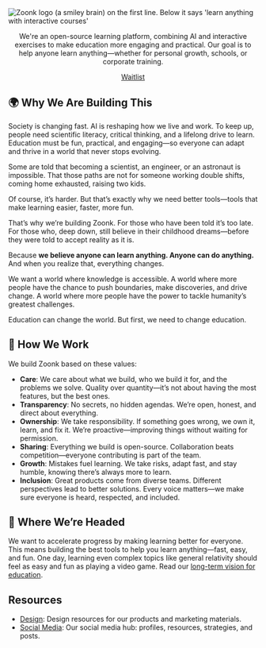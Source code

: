 <picture>
  <source media="(prefers-color-scheme: dark)" srcset="https://github.com/user-attachments/assets/345ed7d9-40a8-4ebb-adf1-8f22cafa492d">
  <source media="(prefers-color-scheme: light)" srcset="https://github.com/user-attachments/assets/8d018809-14b9-435b-9409-d515c599335d">
  <img alt="Zoonk logo (a smiley brain) on the first line. Below it says 'learn anything with interactive courses'" src="https://github.com/user-attachments/assets/8d018809-14b9-435b-9409-d515c599335d">
</picture>

<p align="center">
  We're an open-source learning platform, combining AI and interactive exercises to make education more engaging and practical. Our goal is to help anyone learn anything—whether for personal growth, schools, or corporate training.
</p>

<p align="center">
  <a href="https://forms.gle/jHeTqPUkw1vA7wLh8">Waitlist</a>
</p>

## 🌍 Why We Are Building This

Society is changing fast. AI is reshaping how we live and work. To keep up, people need scientific literacy, critical thinking, and a lifelong drive to learn. Education must be fun, practical, and engaging—so everyone can adapt and thrive in a world that never stops evolving.

Some are told that becoming a scientist, an engineer, or an astronaut is impossible. That those paths are not for someone working double shifts, coming home exhausted, raising two kids.

Of course, it’s harder. But that’s exactly why we need better tools—tools that make learning easier, faster, more fun.

That’s why we’re building Zoonk. For those who have been told it’s too late. For those who, deep down, still believe in their childhood dreams—before they were told to accept reality as it is.

Because **we believe anyone can learn anything. Anyone can do anything.** And when you realize that, everything changes.

We want a world where knowledge is accessible. A world where more people have the chance to push boundaries, make discoveries, and drive change. A world where more people have the power to tackle humanity’s greatest challenges.

Education can change the world. But first, we need to change education.

## 🔧 How We Work

We build Zoonk based on these values:

- **Care**: We care about what we build, who we build it for, and the problems we solve. Quality over quantity—it’s not about having the most features, but the best ones.
- **Transparency**: No secrets, no hidden agendas. We’re open, honest, and direct about everything.
- **Ownership**: We take responsibility. If something goes wrong, we own it, learn, and fix it. We’re proactive—improving things without waiting for permission.
- **Sharing**: Everything we build is open-source. Collaboration beats competition—everyone contributing is part of the team.
- **Growth**: Mistakes fuel learning. We take risks, adapt fast, and stay humble, knowing there’s always more to learn.
- **Inclusion**: Great products come from diverse teams. Different perspectives lead to better solutions. Every voice matters—we make sure everyone is heard, respected, and included.

## 🚀 Where We’re Headed

We want to accelerate progress by making learning better for everyone. This means building the best tools to help you learn anything—fast, easy, and fun. One day, learning even complex topics like general relativity should feel as easy and fun as playing a video game. Read our [long-term vision for education](https://github.com/orgs/zoonk/discussions/176).

## Resources

- [Design](https://github.com/zoonk/design): Design resources for our products and marketing materials.
- [Social Media](https://github.com/zoonk/social-media): Our social media hub: profiles, resources, strategies, and posts.
